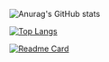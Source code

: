 
![Anurag's GitHub stats](https://github-readme-stats.vercel.app/api?username=KamranMirzeyev&show_icons=true&theme=prussian )

[![Top Langs](https://github-readme-stats.vercel.app/api/top-langs/?username=KamranMirzeyev)](https://github.com/anuraghazra/github-readme-stats)

[![Readme Card](https://github-readme-stats.vercel.app/api/pin/?username=KamranMirzeyev&repo=github-readme-stats)](https://github.com/anuraghazra/github-readme-stats)


